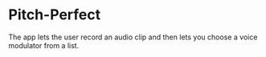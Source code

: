 # Pitch-Perfect
The app lets the user record an audio clip and then lets you choose a voice modulator from a list.
